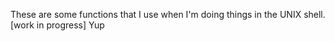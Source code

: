 These are some functions that I use when I'm doing things in the UNIX shell. [work in progress]
Yup
